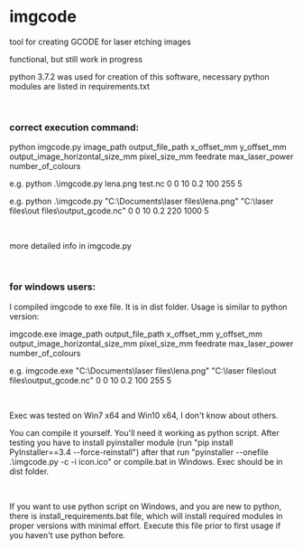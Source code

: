 <h1>imgcode</h1>

<p>tool for creating GCODE for laser etching images</p> 
<p>functional, but still work in progress </p> 
<p>python 3.7.2 was used for creation of this software, necessary python modules are listed in requirements.txt</p> 
<br>
<h3>correct execution command:</h3> 
<p>python imgcode.py image_path output_file_path x_offset_mm y_offset_mm output_image_horizontal_size_mm pixel_size_mm feedrate max_laser_power number_of_colours</p> 
<p>e.g. python .\imgcode.py lena.png test.nc 0 0 10 0.2 100 255 5</p> 
<p>e.g. python .\imgcode.py "C:\Documents\laser files\lena.png" "C:\laser files\out files\output_gcode.nc" 0 0 10 0.2 220 1000 5</p> 
<br>
<p>more detailed info in imgcode.py</p> 
<br>
<h3>for windows users:</h3> 
<p>I compiled imgcode to exe file. It is in dist folder. Usage is similar to python version:</p> 
<p>imgcode.exe image_path output_file_path x_offset_mm y_offset_mm output_image_horizontal_size_mm pixel_size_mm feedrate max_laser_power number_of_colours</p> 
<p>e.g. imgcode.exe "C:\Documents\laser files\lena.png" "C:\laser files\out files\output_gcode.nc" 0 0 10 0.2 100 255 5</p> 
<br>
<p>Exec was tested on Win7 x64 and Win10 x64, I don't know about others.</p>
<p>You can compile it yourself. You'll need it working as python script. After testing you have to install pyinstaller module (run "pip install PyInstaller==3.4 --force-reinstall") after that run "pyinstaller --onefile .\imgcode.py -c -i icon.ico" or compile.bat in Windows. Exec should be in dist folder.</p> 
<br>
<p>If you want to use python script on Windows, and you are new to python, there is install_requirements.bat file, which will install required modules in proper versions with minimal effort. Execute this file prior to first usage if you haven't use python before.</p> 
